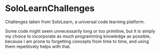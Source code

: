 # SoloLearnChallenges
Challenges taken from SoloLearn, a universal code learning platform.

Some code might seem unnecessarily long or too primitive, but it is simply my choice to incorporate as much programming knowledge as possible, because I am prone to forgetting concepts from time to time, and using them repetitively helps with that.
